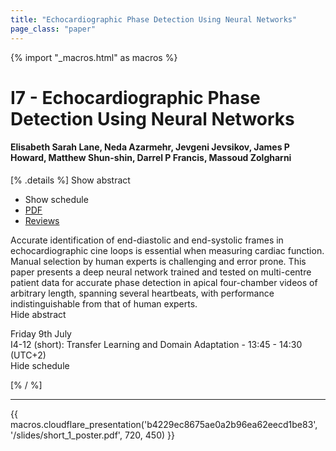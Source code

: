```yaml
---
title: "Echocardiographic Phase Detection Using Neural Networks"
page_class: "paper"
---
```


{% import "_macros.html" as macros %}

# I7 - Echocardiographic Phase Detection Using Neural Networks

#### Elisabeth Sarah Lane, Neda Azarmehr, Jevgeni Jevsikov, James P Howard, Matthew Shun-shin, Darrel P Francis, Massoud Zolgharni

[% .details %]
<a class="toggle_visibility" data-selector=".abstract" data-level="3">Show abstract</a>
- <a class="toggle_visibility" data-selector=".schedule" data-level="3">Show schedule</a>
- <a href="https://openreview.net/pdf?id=uEuoKy2hUkm">PDF</a>
- <a href="https://openreview.net/forum?id=uEuoKy2hUkm">Reviews</a>

<p>
    <span class="abstract">
        Accurate identification of end-diastolic and end-systolic frames in echocardiographic cine loops is essential when measuring cardiac function. Manual selection by human experts is challenging and error prone. This paper presents a deep neural network trained and tested on multi-centre patient data for accurate phase detection in apical four-chamber videos of arbitrary length, spanning several heartbeats, with performance indistinguishable from that of human experts.
        <br>
        <span class="actions"><a class="toggle_visibility" data-level="2">Hide abstract</a></span>
    </span>
</p>

<p>
    <span class="schedule">
         Friday 9th July<br>I4-12 (short): Transfer Learning and Domain Adaptation - 13:45 - 14:30 (UTC+2)
        <br>
        <span class="actions"><a class="toggle_visibility" data-level="2">Hide schedule</a></span>
    </span>
</p>

[% / %]


---

{{ macros.cloudflare_presentation('b4229ec8675ae0a2b96ea62eecd1be83', '/slides/short_1_poster.pdf', 720, 450) }}

